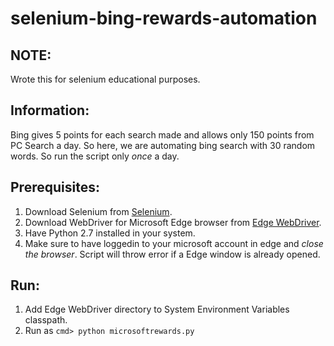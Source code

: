 # selenium-bing-rewards-automation  

## NOTE:  
Wrote this for selenium educational purposes.  

## Information: 
Bing gives 5 points for each search made and allows only 150 points from PC Search a day. So here, we are automating bing search with 30 random words. So run the script only *once* a day.  

## Prerequisites:  
1. Download Selenium from [Selenium](http://www.seleniumhq.org/).  
2. Download WebDriver for Microsoft Edge browser from [Edge WebDriver](https://developer.microsoft.com/en-us/microsoft-edge/tools/webdriver/).  
3. Have Python 2.7 installed in your system.  
4. Make sure to have loggedin to your microsoft account in edge and *close the browser*. Script will throw error if a Edge window is already opened.  

## Run:  
1) Add Edge WebDriver directory to System Environment Variables classpath.  
2) Run as ```cmd> python microsoftrewards.py```  

